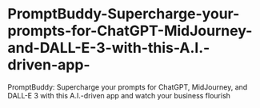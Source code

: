 # PromptBuddy-Supercharge-your-prompts-for-ChatGPT-MidJourney-and-DALL-E-3-with-this-A.I.-driven-app-
PromptBuddy: Supercharge your prompts for ChatGPT, MidJourney, and DALL-E 3 with this A.I.-driven app and watch your business flourish
